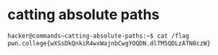 # catting absolute paths
```bash
hacker@commands~catting-absolute-paths:~$ cat /flag
pwn.college{wXSsDkQnkiR4wxWajnbCwgYOQDN.dlTM5QDLzATN0czW}
```

